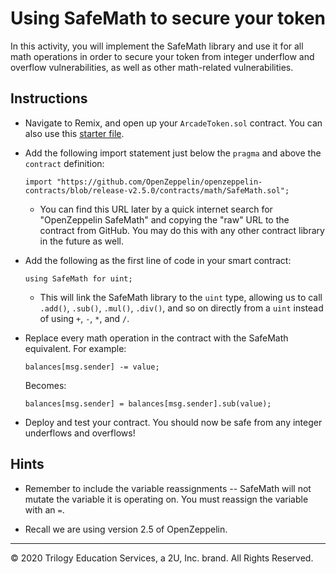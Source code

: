# Using SafeMath to secure your token

In this activity, you will implement the SafeMath library and use it for all math operations in order to secure your token from integer underflow and overflow vulnerabilities, as well as other math-related vulnerabilities.

## Instructions

* Navigate to Remix, and open up your `ArcadeToken.sol` contract. You can also use this [starter file](Unsolved/ArcadeTokenSafeMath.sol).

* Add the following import statement just below the `pragma` and above the `contract` definition:

  ```solidity
  import "https://github.com/OpenZeppelin/openzeppelin-contracts/blob/release-v2.5.0/contracts/math/SafeMath.sol";
  ```

  * You can find this URL later by a quick internet search for "OpenZeppelin SafeMath" and copying the "raw" URL to the contract from GitHub. You may do this with any other contract library in the future as well.

* Add the following as the first line of code in your smart contract:

  ```solidity
  using SafeMath for uint;
  ```

  * This will link the SafeMath library to the `uint` type, allowing us to call `.add()`, `.sub()`, `.mul()`, `.div()`, and so on directly from a `uint` instead of using `+`, `-`, `*`, and `/`.

* Replace every math operation in the contract with the SafeMath equivalent. For example:

  ```solidity
  balances[msg.sender] -= value;
  ```

  Becomes:

  ```solidity
  balances[msg.sender] = balances[msg.sender].sub(value);
  ```

* Deploy and test your contract. You should now be safe from any integer underflows and overflows!

## Hints

* Remember to include the variable reassignments -- SafeMath will not mutate the variable it is operating on. You must reassign the variable with an `=`.

* Recall we are using version 2.5 of OpenZeppelin.

---

© 2020 Trilogy Education Services, a 2U, Inc. brand. All Rights Reserved.
